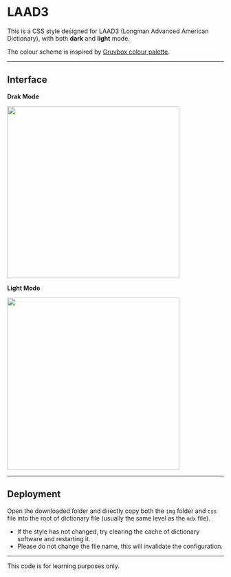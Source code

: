 # LAAD3

This is a CSS style designed for LAAD3 (Longman Advanced American Dictionary), with both **dark** and **light** mode.

The colour scheme is inspired by [Gruvbox colour palette](https://github.com/morhetz/gruvbox.git).

---

## Interface

**Drak Mode**

<img src="https://raw.githubusercontent.com/spiteve/LAAD3-CSS/main/README/Darkmode.png" width="400px" />

<br/>

**Light Mode**

<img src="https://raw.githubusercontent.com/spiteve/LAAD3-CSS/main/README/Lightmode.png" width="400px" />

---

## Deployment

Open the downloaded folder and directly copy both the `img` folder and `css` file into the root of dictionary file (usually the same level as the `mdx` file).

- If the style has not changed, try clearing the cache of dictionary software and restarting it. 
- Please do not change the file name, this will invalidate the configuration.

---

This code is for learning purposes only.
